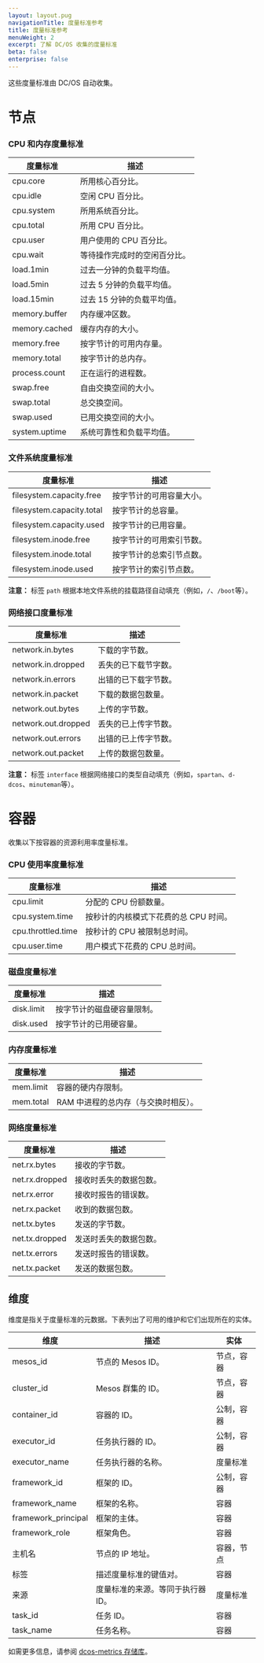 ```yaml
---
layout: layout.pug
navigationTitle: 度量标准参考
title: 度量标准参考
menuWeight: 2
excerpt: 了解 DC/OS 收集的度量标准
beta: false
enterprise: false
---
```


<!-- The source repo for this topic is https://github.com/dcos/dcos-docs-site -->


这些度量标准由 DC/OS 自动收集。

# 节点

### CPU 和内存度量标准

| 度量标准 | 描述 |
|-------------------|------------------------------|
| cpu.core | 所用核心百分比。|
| cpu.idle | 空闲 CPU 百分比。|
| cpu.system | 所用系统百分比。|
| cpu.total | 所用 CPU 百分比。|
| cpu.user | 用户使用的 CPU 百分比。|
| cpu.wait | 等待操作完成时的空闲百分比。|
| load.1min | 过去一分钟的负载平均值。|
| load.5min | 过去 5 分钟的负载平均值。|
| load.15min | 过去 15 分钟的负载平均值。|
| memory.buffer | 内存缓冲区数。|
| memory.cached | 缓存内存的大小。|
| memory.free | 按字节计的可用内存量。|
| memory.total | 按字节计的总内存。|
| process.count | 正在运行的进程数。|
| swap.free | 自由交换空间的大小。|
| swap.total | 总交换空间。|
| swap.used | 已用交换空间的大小。|
| system.uptime | 系统可靠性和负载平均值。|

### 文件系统度量标准

| 度量标准 | 描述 |
|-------------------|------------------------------|
| filesystem.capacity.free | 按字节计的可用容量大小。|
| filesystem.capacity.total | 按字节计的总容量。|
| filesystem.capacity.used | 按字节计的已用容量。|
| filesystem.inode.free | 按字节计的可用索引节数。|
| filesystem.inode.total | 按字节计的总索引节点数。|
| filesystem.inode.used | 按字节计的索引节点数。|

**注意：** 标签 `path` 根据本地文件系统的挂载路径自动填充（例如，`/`、`/boot`等）。

### 网络接口度量标准

| 度量标准 | 描述 |
|-------------------|------------------------------|
| network.in.bytes | 下载的字节数。|
| network.in.dropped | 丢失的已下载节字数。|
| network.in.errors | 出错的已下载字节数。|
| network.in.packet | 下载的数据包数量。|
| network.out.bytes | 上传的字节数。|
| network.out.dropped | 丢失的已上传字节数。|
| network.out.errors | 出错的已上传字节数。|
| network.out.packet | 上传的数据包数量。|

**注意：** 标签 `interface` 根据网络接口的类型自动填充（例如，`spartan`、`d-dcos`、`minuteman`等）。

# 容器

收集以下按容器的资源利用率度量标准。

### CPU 使用率度量标准
   <!-- https://github.com/apache/mesos/blob/1.0.1/include/mesos/v1/mesos.proto -->

| 度量标准 | 描述 |
|-------------------|------------------------------|
| cpu.limit | 分配的 CPU 份额数量。|
| cpu.system.time | 按秒计的内核模式下花费的总 CPU 时间。|
| cpu.throttled.time | 按秒计的 CPU 被限制总时间。|
| cpu.user.time | 用户模式下花费的 CPU 总时间。|

### 磁盘度量标准

| 度量标准 | 描述 |
|-------------------|------------------------------|
| disk.limit | 按字节计的磁盘硬容量限制。|
| disk.used | 按字节计的已用硬容量。|

### 内存度量标准
   <!-- https://github.com/apache/mesos/blob/1.0.1/include/mesos/v1/mesos.proto -->

| 度量标准 | 描述 |
|-------------------|------------------------------|
| mem.limit | 容器的硬内存限制。|
| mem.total | RAM 中进程的总内存（与交换时相反）。| 

### 网络度量标准
   <!-- http://mesos.apache.org/documentation/latest/port-mapping-isolator -->

| 度量标准 | 描述 |
|-------------------|------------------------------|
| net.rx.bytes | 接收的字节数。|
| net.rx.dropped | 接收时丢失的数据包数。|
| net.rx.error | 接收时报告的错误数。|
| net.rx.packet | 收到的数据包数。|
| net.tx.bytes | 发送的字节数。|
| net.tx.dropped | 发送时丢失的数据包数。|
| net.tx.errors | 发送时报告的错误数。|
| net.tx.packet | 发送的数据包数。|


## 维度

维度是指关于度量标准的元数据。下表列出了可用的维护和它们出现所在的实体。

| 维度 | 描述 | 实体 |
|-----------|-------------|--------|
| mesos_id | 节点的 Mesos ID。| 节点，容器 |
| cluster_id | Mesos 群集的 ID。| 节点，容器 |
| container_id | 容器的 ID。| 公制，容器 |
| executor_id | 任务执行器的 ID。| 公制，容器 |
| executor_name | 任务执行器的名称。| 度量标准 |
| framework_id | 框架的 ID。| 公制，容器 |
| framework_name | 框架的名称。| 容器 |
| framework_principal | 框架的主体。| 容器 |
| framework_role | 框架角色。| 容器 |
| 主机名 | 节点的 IP 地址。| 容器，节点 |
| 标签 | 描述度量标准的键值对。| 容器 |
| 来源 | 度量标准的来源。等同于执行器 ID。| 度量标准 |
| task_id | 任务 ID。| 容器 |
| task_name | 任务名称。| 容器 |


如需更多信息，请参阅 [dcos-metrics 存储库](https://github.com/dcos/dcos-metrics)。
